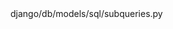 <change>
<file change-number-for-this-file="1">django/db/models/sql/subqueries.py</file>
<original line-count="7" no-ellipsis="true"><![CDATA[
        for alias, join in list(self.alias_map.items()):
            if join.join_field and join.join_field.rel.to == self.get_meta().model:
                del self.alias_map[alias]
]]></original>
<modified no-ellipsis="true"><![CDATA[
        for alias, join in list(self.alias_map.items()):
            if hasattr(join, 'join_field') and join.join_field and join.join_field.rel.to == self.get_meta().model:
                del self.alias_map[alias]
]]></modified>
</change>
